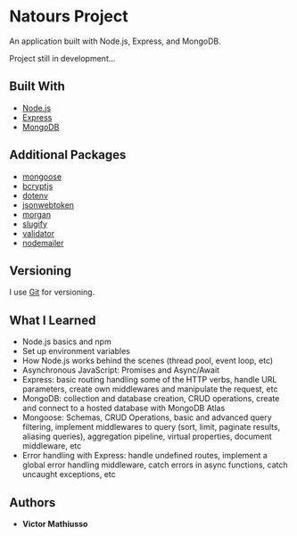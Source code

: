 # Natours Project

An application built with Node.js, Express, and MongoDB.

Project still in development...

## Built With

- [Node.js](https://nodejs.org)
- [Express](https://expressjs.com/)
- [MongoDB](https://www.mongodb.com/)

## Additional Packages

- [mongoose](https://mongoosejs.com/)
- [bcryptjs](https://github.com/dcodeIO/bcrypt.js#readme)
- [dotenv](https://github.com/motdotla/dotenv#readme)
- [jsonwebtoken](https://github.com/auth0/node-jsonwebtoken)
- [morgan](https://github.com/expressjs/morgan)
- [slugify](https://github.com/simov/slugify)
- [validator](https://github.com/validatorjs/validator.js)
- [nodemailer](https://nodemailer.com/about/)

## Versioning

I use [Git](https://git-scm.com/) for versioning.

## What I Learned

- Node.js basics and npm
- Set up environment variables
- How Node.js works behind the scenes (thread pool, event loop, etc)
- Asynchronous JavaScript: Promises and Async/Await
- Express: basic routing handling some of the HTTP verbs, handle URL parameters, create own middlewares and manipulate the request, etc
- MongoDB: collection and database creation, CRUD operations, create and connect to a hosted database with MongoDB Atlas
- Mongoose: Schemas, CRUD Operations, basic and advanced query filtering, implement middlewares to query (sort, limit, paginate results, aliasing queries), aggregation pipeline, virtual properties, document middleware, etc
- Error handling with Express: handle undefined routes, implement a global error handling middleware, catch errors in async functions, catch uncaught exceptions, etc

## Authors

- **Victor Mathiusso**
